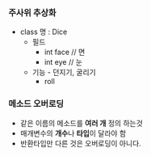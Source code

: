 ### 주사위 추상화
- class 명 : Dice
  - 필드
    - int face // 면
    - int eye  // 눈
  - 기능 - 던지기, 굴리기
    - roll

### 메소드 오버로딩
- 같은 이름의 메소드를 **여러 개** 정의 하는것
- 매개변수의 **개수**나 **타입**이 달라야 함
- 반환타입만 다른 것은 오버로딩이 아니다.

